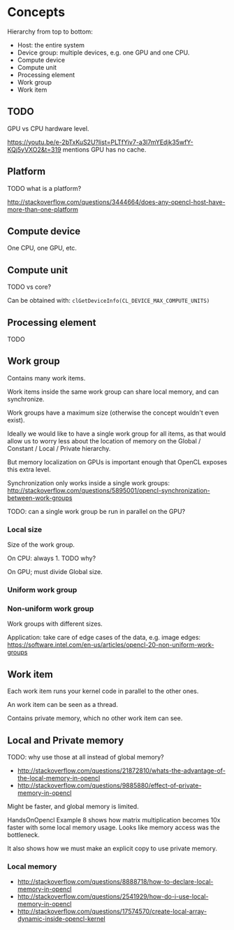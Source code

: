 # Concepts

Hierarchy from top to bottom:

- Host: the entire system
- Device group: multiple devices, e.g. one GPU and one CPU.
- Compute device
- Compute unit
- Processing element
- Work group
- Work item

## TODO

GPU vs CPU hardware level.

<https://youtu.be/e-2bTxKuS2U?list=PLTfYiv7-a3l7mYEdjk35wfY-KQj5yVXO2&t=319> mentions GPU has no cache.

## Platform

TODO what is a platform?

<http://stackoverflow.com/questions/3444664/does-any-opencl-host-have-more-than-one-platform>

## Compute device

One CPU, one GPU, etc.

## Compute unit

TODO vs core?

Can be obtained with: `clGetDeviceInfo(CL_DEVICE_MAX_COMPUTE_UNITS)`

## Processing element

TODO

## Work group

Contains many work items.

Work items inside the same work group can share local memory, and can synchronize.

Work groups have a maximum size (otherwise the concept wouldn't even exist).

Ideally we would like to have a single work group for all items, as that would allow us to worry less about the location of memory on the Global / Constant / Local / Private hierarchy.

But memory localization on GPUs is important enough that OpenCL exposes this extra level.

Synchronization only works inside a single work groups: http://stackoverflow.com/questions/5895001/opencl-synchronization-between-work-groups

TODO: can a single work group be run in parallel on the GPU?

### Local size

Size of the work group.

On CPU: always 1. TODO why?

On GPU; must divide Global size.

### Uniform work group

### Non-uniform work group

Work groups with different sizes.

Application: take care of edge cases of the data, e.g. image edges: <https://software.intel.com/en-us/articles/opencl-20-non-uniform-work-groups>

## Work item

Each work item runs your kernel code in parallel to the other ones.

An work item can be seen as a thread.

Contains private memory, which no other work item can see.

## Local and Private memory

TODO: why use those at all instead of global memory?

- <http://stackoverflow.com/questions/21872810/whats-the-advantage-of-the-local-memory-in-opencl>
- <http://stackoverflow.com/questions/9885880/effect-of-private-memory-in-opencl>

Might be faster, and global memory is limited.

HandsOnOpencl Example 8 shows how matrix multiplication becomes 10x faster with some local memory usage. Looks like memory access was the bottleneck.

It also shows how we must make an explicit copy to use private memory.

### Local memory

- <http://stackoverflow.com/questions/8888718/how-to-declare-local-memory-in-opencl>
- <http://stackoverflow.com/questions/2541929/how-do-i-use-local-memory-in-opencl>
- <http://stackoverflow.com/questions/17574570/create-local-array-dynamic-inside-opencl-kernel>
